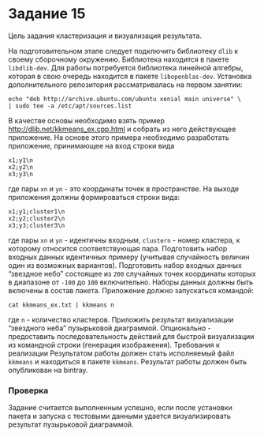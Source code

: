 # Задание 15
Цель задания кластеризация и визуализация результата.

На подготовительном этапе следует подключить библиотеку `dlib` к своему
сборочному окружению. Библиотека находится в пакете `libdlib-dev`. Для
работы потребуется библиотека линейной алгебры, которая в свою очередь
находится в пакете `libopenblas-dev`.
Установка дополнительного репозитория рассматривалась на первом
занятии:
```
echo "deb http://archive.ubuntu.com/ubuntu xenial main universe" \
| sudo tee -a /etc/apt/sources.list
```
В качестве основы необходимо взять пример http://dlib.net/kkmeans_ex.cpp.html
и собрать из него действующее приложение.
На основе этого примера необходимо разработать приложение, принимающее
на вход строки вида
```
x1;y1\n
x2;y2\n
x3;y3\n
```
где пары `xn` и `yn` - это координаты точек в пространстве. На выходе
приложения должны формироваться строки вида:
```
x1;y1;cluster1\n
x2;y2;cluster2\n
x3;y3;cluster3\n
```
где пары `xn` и `yn` - идентичны входным, `clustern` - номер кластера, к
которому относится соответствующая пара.
Подготовить набор входных данных идентичных примеру (учитывая
случайность величин один из возможных вариантов).
Подготовить набор входных данных “звездное небо” состоящее из `200`
случайных точек координаты которых в диапазоне от `-100` до `100`
включительно.
Наборы данных должны быть включены в состав пакета.
Приложение должно запускаться командой:
```
cat kkmeans_ex.txt | kkmeans n
```
где `n` - количество кластеров.
Приложить результат визуализации “звездного неба” пузырьковой
диаграммой.
Опционально - предоставить последовательность действий для быстрой
визуализации из командной строки (генерация изображения).
Требования к реализации
Результатом работы должен стать исполняемый файл `kkmeans` и находиться
в пакете `kkmeans`.
Результат работы должен быть опубликован на bintray.
### Проверка
Задание считается выполненным успешно, если после установки пакета
и запуска с тестовыми данными удается визуализировать результат
пузырьковой диаграммой.
